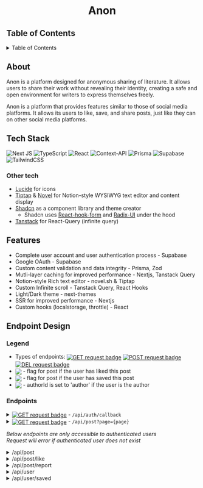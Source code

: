 <h1 align='center'>Anon</h1>

## Table of Contents
<details>
   <summary>Table of Contents</summary>
   <ol>
      <li>
         <a href='#about'>about</a>
      </li>
      <li>
         <a href='#tech'>tech stack</a>
      </li>
      <li>
         <a href='#features'>features</a>
      </li>
      <li>
         <a href='#endpoints'>endpoint design</a>
      </li>
   </ol>
</details>


## About
<div id='about'></div>
Anon is a platform designed for anonymous sharing of literature. It allows users to share their work without revealing their identity, creating a safe and open environment for writers to express themselves freely.

Anon is a platform that provides features similar to those of social media platforms. It allows its users to like, save, and share posts, just like they can on other social media platforms.

## Tech Stack
<div id='tech'></div>

![Next JS](https://img.shields.io/badge/Next-black?style=for-the-badge&logo=next.js&logoColor=white)
![TypeScript](https://img.shields.io/badge/typescript-%23007ACC.svg?style=for-the-badge&logo=typescript&logoColor=white)
![React](https://img.shields.io/badge/react-%2320232a.svg?style=for-the-badge&logo=react&logoColor=%2361DAFB)
![Context-API](https://img.shields.io/badge/Context--Api-000000?style=for-the-badge&logo=react)
![Prisma](https://img.shields.io/badge/Prisma-3982CE?style=for-the-badge&logo=Prisma&logoColor=white)
![Supabase](https://img.shields.io/badge/Supabase-3ECF8E?style=for-the-badge&logo=supabase&logoColor=white)
![TailwindCSS](https://img.shields.io/badge/tailwindcss-%2338B2AC.svg?style=for-the-badge&logo=tailwind-css&logoColor=white)

### Other tech
- <a href='https://lucide.dev/' target='_blank' >Lucide</a> for icons
- <a href='https://tiptap.dev/' target='_blank'>Tiptap</a> & <a href='https://novel.sh/' target='_blank'>Novel</a> for Notion-style WYSIWYG text editor and content display
- <a href='https://ui.shadcn.com/' target='_blank'>Shadcn</a> as a component library and theme creator
   - Shadcn uses <a href='https://react-hook-form.com/' target='_blank'>React-hook-form</a> and <a href='https://www.radix-ui.com/' target='_blank'>Radix-UI</a> under the hood
- <a href='https://tanstack.com/' target='_blank'>Tanstack</a> for React-Query (infinite query)

## Features
<div id='features'></div>

- Complete user account and user authentication process - Supabase
- Google OAuth - Supabase
- Custom content validation and data integrity - Prisma, Zod
- Mutli-layer caching for improved performance - Nextjs, Tanstack Query
- Notion-style Rich text editor - novel.sh & Tiptap
- Custom Infinite scroll - Tanstack Query, React Hooks
- Light/Dark theme - next-themes
- SSR for improved performance - Nextjs
- Custom hooks (localstorage, throttle) - React

## Endpoint Design
<div id='endpoints'></div>

### Legend
- Types of endpoints: <a href='#'><img align='center' src='https://img.shields.io/badge/GET-green' alt='GET request badge'/></a>
                      <a href='#'><img align='center' src='https://img.shields.io/badge/POST-blue' alt='POST request badge'/></a>
                      <a href='#'><img align='center' src='https://img.shields.io/badge/DEL-red' alt='DEL request badge'/></a>
- <a href='#'><img align='center' src='https://img.shields.io/badge/Liked-orange'/></a> - flag for post if the user has liked this post
- <a href='#'><img align='center' src='https://img.shields.io/badge/Saved-purple'/></a> - flag for post if the user has saved this post
- <a href='#'><img align='center' src='https://img.shields.io/badge/Author-teal'/></a> - authorId is set to 'author' if the user is the author

### Endpoints

<details>
   <summary>
      <a href='#'><img align='center' src='https://img.shields.io/badge/GET-green' alt='GET request badge'/></a>
      - <code>/api/auth/callback</code>
   </summary>
   <p>
      Callback endpoint to authenticate user from an external provider (Google OAuth) <br/>
      Redirects the user to <code>/</code>
   </p>
</details>

<details>
   <summary>
      <a href='#'><img align='center' src='https://img.shields.io/badge/GET-green' alt='GET request badge'/></a>
      - <code>/api/post?page={page}</code>
   </summary>
   <br/>
   <code>params: { page: number }</code>
   <p>
      Returns the page of posts, each page is limited to 50 posts <br/>
      Page is defaulted to 0 if param doesn't exist <br/>
      <a href='#'><img align='center' src='https://img.shields.io/badge/Liked-orange'/></a>
      <a href='#'><img align='center' src='https://img.shields.io/badge/Saved-purple'/></a>
      <a href='#'><img align='center' src='https://img.shields.io/badge/Author-teal'/></a>
      <br/>
      Return data:
   
      {
         id: string,
         createdAt: Date,
         content: JsonValue(object),
         likes: number,
         reports: number,
         authorId: string,
         liked?: string | null,
         saved?: string | null
      }[]
   </p>
</details>

<i>Below endpoints are only accessible to authenticated users</i> <br/>
<i>Request will error if authenticated user does not exist</i>

<details>
   <summary>/api/post</summary>
   <details>
   <summary>
      <a href='#'><img align='center' src='https://img.shields.io/badge/POST-blue' alt='POST request badge'/></a>
      - <code>/api/post</code>
   </summary>
   <p>
      Creates a post <br/>
      Req.body:
      
      {
         content: JsonValue(object)
      }
      
      # JsonValue is the content value derived from tiptap/novel.sh - expected format: { type: 'doc', content: [] }

   The other fields are defaulted by the database.
   </p>
   </details>
   
   <details>
      <summary>
         <a href='#'><img align='center' src='https://img.shields.io/badge/DEL-red' alt='DEL request badge'/></a>
         - <code>/api/post?id={postId}</code>
      </summary>
      <br/>
      <code>params: { id: string }</code>
      <p>
         Deletes a post, must be the author of the post to delete. <br/>
         Params must contain the id of the post to delete, the author and params is validated on the client-side.
      </p>
   </details>
</details>

<details>
   <summary>/api/post/like</summary>
   <details>
   <summary>
      <a href='#'><img align='center' src='https://img.shields.io/badge/POST-blue' alt='POST request badge'/></a>
      - <code>/api/post/like/[id]</code>
   </summary>
   <p>
      Creates a like record and increments the <i>likes</i> field for post with <strong>postId</strong>
      <br/>
      Return data:

      {
         id: string,
         userId: string,
         postId: string,
         createdAt: Date
      }
      
      # will revalidatePath('/', 'layout') to refetch on next reload
   </p>
   </details>
   
   <details>
   <summary>
      <a href='#'><img align='center' src='https://img.shields.io/badge/DEL-red' alt='DEL request badge'/></a>
      - <code>/api/post/like/[id]?record={recordId}</code>
   </summary>
   <br/>
   <code>params: { record: string }</code>
   <p>
      Deletes the record of the like and decrements the <i>likes</i> field for post with <strong>postId</strong>

      # recordId is the id of the record when a user 'likes' a post
         
   </p>
   </details>
</details>

<details>
   <summary>/api/post/report</summary>
   <details>
   <summary>
      <a href='#'><img align='center' src='https://img.shields.io/badge/POST-blue' alt='POST request badge'/></a>
      - <code>/api/post/report/[id]</code>
   </summary>
   <p>
      Creates a record of a report for a post <br/>
      Req.body:

      {
         reason: string
      }
      
      # Reports are unique, a user may only report a unique post once. @@unique [userId, postId]
      # will revalidatePath('/', 'layout') to refetch on next reload
      
   </p>
   </details>
</details>

<details>
   <summary>/api/user</summary>
   <details>
   <summary>
      <a href='#'><img align='center' src='https://img.shields.io/badge/GET-green' alt='GET request badge'/></a>
      - <code>/api/user?page={page}</code>
   </summary>
   <br/>
   <code>params: { page: number }</code>
   <p>
      Returns the page of posts that the user has created, each page is limited to 50 posts <br/>
      Page is defaulted to 0 if param doesn't exist <br/>
      <a href='#'><img align='center' src='https://img.shields.io/badge/Liked-orange'/></a>
      <a href='#'><img align='center' src='https://img.shields.io/badge/Saved-purple'/></a>
      <a href='#'><img align='center' src='https://img.shields.io/badge/Author-teal'/></a>
      <br/>
      Return data:
   
      {
         id: string,
         createdAt: Date,
         content: JsonValue(object),
         likes: number,
         reports: number,
         authorId: 'author',
         liked?: string | null,
         saved?: string | null
      }[] 
      # authorId is defaulted here to 'author' because all posts are expected to be the user's
   </p>
   </details>
</details>

<details>
   <summary>/api/user/saved</summary>
   <details>
   <summary>
      <a href='#'><img align='center' src='https://img.shields.io/badge/GET-green' alt='GET request badge'/></a>
      - <code>/api/user/saved?page={page}</code>
   </summary>
   <br/>
   <code>params: { page: number }</code>
    <p>
      Returns the page of posts that the user has saved, each page is limited to 50 posts <br/>
      Page is defaulted to 0 if param doesn't exist <br/>
      <a href='#'><img align='center' src='https://img.shields.io/badge/Liked-orange'/></a>
      <a href='#'><img align='center' src='https://img.shields.io/badge/Saved-purple'/></a>
      <a href='#'><img align='center' src='https://img.shields.io/badge/Author-teal'/></a>
      <br/>
      Return data:
   
      {
         id: string,
         createdAt: Date,
         content: JsonValue(object),
         likes: number,
         reports: number,
         authorId: string,
         liked?: string | null,
         saved?: string | null
      }[]         
   </p>
   </details>
   <details>
   <summary>
      <a href='#'><img align='center' src='https://img.shields.io/badge/POST-blue' alt='POST request badge'/></a>
      - <code>/api/user/saved/[id]</code>
   </summary>
   <p>
      Creates a record for a saved post <br/>
      Return data: 

      {
         id: string,
         userId: string,
         postId: string,
         createdAt: Date
      }
      # saved records are unique, a user may only save a post once. @@unique [userId, postId]
   </p>
   </details>
   <details>
   <summary>
      <a href='#'><img align='center' src='https://img.shields.io/badge/DEL-red' alt='DEL request badge'/></a>
      - <code>/api/user/saved/[id]?record={recordId}</code>
   </summary> 
   <br/>
   <code>params: { record: string }</code>
   <p>
      Deletes the record of the saved post

      # recordId is the id of the record when a user 'saves' a post
   </p>
   </details>
</details>
